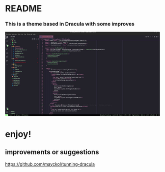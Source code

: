 # README
### This is a theme based in Dracula with some improves

![file-vscode](images/file-vscode.jpg)
# enjoy!
## improvements or suggestions
https://github.com/mayckol/tunning-dracula